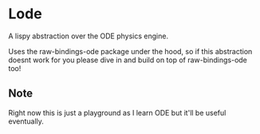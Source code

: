 # Lode

A lispy abstraction over the ODE physics engine.

Uses the raw-bindings-ode package under the hood, so if this abstraction doesnt work for you please dive in and build on top of raw-bindings-ode too!

## Note

Right now this is just a playground as I learn ODE but it'll be useful eventually.
